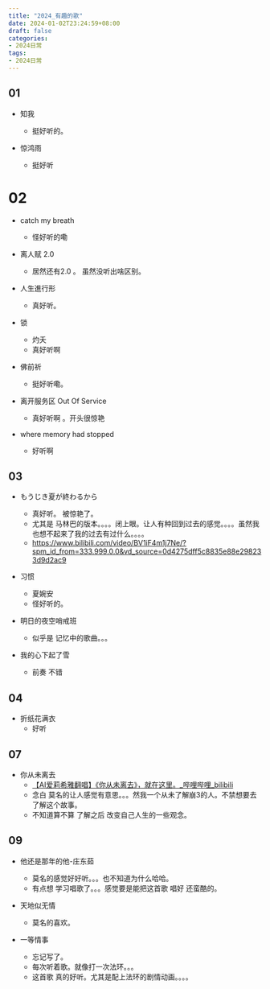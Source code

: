 ```yaml
---
title: "2024_有趣的歌"
date: 2024-01-02T23:24:59+08:00
draft: false
categories:
- 2024日常
tags:
- 2024日常
---
```





## 01 

- 知我
	- 挺好听的。

- 惊鸿雨
	- 挺好听

# 02

- catch my breath
	- 怪好听的嘞

- 离人赋 2.0
	- 居然还有2.0 。 虽然没听出啥区别。
- 人生進行形
	- 真好听。
- 锁
	- 灼夭
	- 真好听啊
- 佛前祈
	- 挺好听嘞。
- 离开服务区 Out Of Service
	- 真好听啊 。开头很惊艳
- where memory had stopped
	- 好听啊

## 03

- もうじき夏が終わるから
	- 真好听。 被惊艳了。
	- 尤其是 马林巴的版本。。。。闭上眼。让人有种回到过去的感觉。。。。虽然我也想不起来了我的过去有过什么。。。。
	- https://www.bilibili.com/video/BV1iF4m1j7Ne/?spm_id_from=333.999.0.0&vd_source=0d4275dff5c8835e88e298233d9d2ac9

- 习惯
	- 夏婉安
	- 怪好听的。

- 明日的夜空哨戒班
	- 似乎是 记忆中的歌曲。。。

- 我的心下起了雪
	- 前奏 不错 

## 04

-  折纸花满衣
	- 好听

## 07

- 你从未离去
	- [【AI爱莉希雅翻唱】《你从未离去》，就在这里。_哔哩哔哩_bilibili](https://www.bilibili.com/video/BV1xh411M7bh/?vd_source=0d4275dff5c8835e88e298233d9d2ac9)
	- 念白 莫名的让人感觉有意思。。。然我一个从未了解崩3的人。不禁想要去了解这个故事。
	- 不知道算不算 了解之后 改变自己人生的一些观念。

## 09

- 他还是那年的他-庄东茹
	- 莫名的感觉好好听。。。也不知道为什么哈哈。
	- 有点想 学习唱歌了。。。感觉要是能把这首歌 唱好 还蛮酷的。

- 天地似无情
	- 莫名的喜欢。

- 一等情事
	- 忘记写了。
	- 每次听着歌。就像打一次法环。。。
	- 这首歌 真的好听。尤其是配上法环的剧情动画。。。。